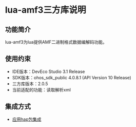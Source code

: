 # lua-amf3三方库说明
## 功能简介
lua-amf3为lua提供AMF二进制格式数据编解码功能。
## 使用约束
- IDE版本：DevEco Studio 3.1 Release
- SDK版本：ohos_sdk_public 4.0.8.1 (API Version 10 Release)
- 三方库版本：2.0.5
- 当前适配的功能：读取解析xml

## 集成方式
+ [应用hap包集成](docs/hap_integrate.md)
